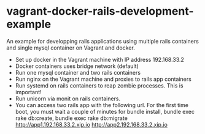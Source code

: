 vagrant-docker-rails-development-example
========================================

An example for developping rails applications using multiple rails containers and single mysql container on Vagrant and docker.

- Set up docker in the Vagrant machine with IP address 192.168.33.2
- Docker containers uses bridge network (default)
- Run one mysql container and two rails containers
- Run nginx on the Vagrant machine and proxies to rails app containers
- Run systemd on rails containers to reap zombie processes. This is important!
- Run unicorn via monit on rails containers.
- You can access two rails app with the following url. For the first time boot, you must wait a couple of minutes for bundle install, bundle exec rake db:create, bundle exec rake db:migrate
http://app1.192.168.33.2.xip.io
http://app2.192.168.33.2.xip.io
